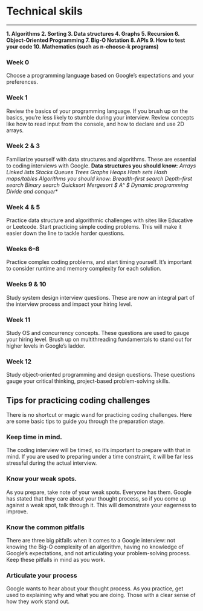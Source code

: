 # Technical skils

---

**1. Algorithms
2. Sorting
3. Data structures
4. Graphs
5. Recursion
6. Object-Oriented Programming
7. Big-O Notation
8. APIs
9. How to test your code
10. Mathematics (such as n-choose-k programs)**

### Week 0

Choose a programming language based on Google’s expectations and your preferences.

### Week 1

Review the basics of your programming language. If you brush up on the basics, you’re less likely to stumble during your interview. Review concepts like how to read input from the console, and how to declare and use 2D arrays.

### Week 2 & 3

Familiarize yourself with data structures and algorithms. These are essential to coding interviews with Google.
__Data structures you should know:__
**Arrays
Linked lists
Stacks
Queues
Trees
Graphs
Heaps
Hash sets
Hash maps/tables
Algorithms you should know:
Breadth-first search
Depth-first search
Binary search
Quicksort
Mergesort
$ A^* $
Dynamic programming
Divide and conquer​**

### Week 4 & 5

Practice data structure and algorithmic challenges with sites like Educative or Leetcode. Start practicing simple coding problems. This will make it easier down the line to tackle harder questions.

### Weeks 6–8

Practice complex coding problems, and start timing yourself. It’s important to consider runtime and memory complexity for each solution.

### Weeks 9 & 10

Study system design interview questions. These are now an integral part of the interview process and impact your hiring level.

### Week 11

Study OS and concurrency concepts. These questions are used to gauge your hiring level. Brush up on multithreading fundamentals to stand out for higher levels in Google’s ladder.

### Week 12

Study object-oriented programming and design questions. These questions gauge your critical thinking, project-based problem-solving skills.

## Tips for practicing coding challenges

There is no shortcut or magic wand for practicing coding challenges. Here are some basic tips to guide you through the preparation stage.

### Keep time in mind.

The coding interview will be timed, so it’s important to prepare with that in mind. If you are used to preparing under a time constraint, it will be far less stressful during the actual interview.

### Know your weak spots.

As you prepare, take note of your weak spots. Everyone has them. Google has stated that they care about your thought process, so if you come up against a weak spot, talk through it. This will demonstrate your eagerness to improve.

### Know the common pitfalls

There are three big pitfalls when it comes to a Google interview: not knowing the Big-O complexity of an algorithm, having no knowledge of Google’s expectations, and not articulating your problem-solving process. Keep these pitfalls in mind as you work.

### Articulate your process

Google wants to hear about your thought process. As you practice, get used to explaining why and what you are doing. Those with a clear sense of how they work stand out.

